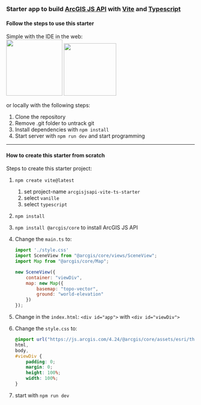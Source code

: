 ### Starter app to build [ArcGIS JS API](https://developers.arcgis.com/javascript/latest/) with [Vite](https://vitejs.dev/) and [Typescript](https://www.typescriptlang.org/)

#### Follow the steps to use this starter

Simple with the IDE in the web:  
[<img src="https://developer.stackblitz.com/img/open_in_stackblitz.svg" width="150">](https://stackblitz.com/github/SaschaBrunnerCH/arcgisjsapi-vite-ts-starter) [<img src="https://codesandbox.io/static/img/play-codesandbox.svg" width="140">](https://codesandbox.io/s/github/SaschaBrunnerCH/arcgisjsapi-vite-ts-starter)


or locally with the following steps:

1. Clone the repository
2. Remove .git folder to untrack git
3. Install dependencies with `npm install`
4. Start server with `npm run dev` and start programming

---

#### How to create this starter from scratch

Steps to create this starter project:

1. `npm create vite@latest`
   1. set project-name `arcgisjsapi-vite-ts-starter`
   2. select `vanille`
   3. select `typescript`
2. `npm install`
3. `npm install @arcgis/core` to install ArcGIS JS API
4. Change the `main.ts` to:

   ```javascript
   import './style.css'
   import SceneView from "@arcgis/core/views/SceneView";
   import Map from "@arcgis/core/Map";

   new SceneView({
       container: "viewDiv",
       map: new Map({
           basemap: "topo-vector",
           ground: "world-elevation"
       })
   });
   ```

5. Change in the `index.html`: `<div id="app">` with `<div id="viewDiv">`
6. Change the `style.css` to:

   ```css
   @import url("https://js.arcgis.com/4.24/@arcgis/core/assets/esri/themes/light/main.css");
   html,
   body,
   #viewDiv {
       padding: 0;
       margin: 0;
       height: 100%;
       width: 100%;
   }
   ```

7. start with `npm run dev`
